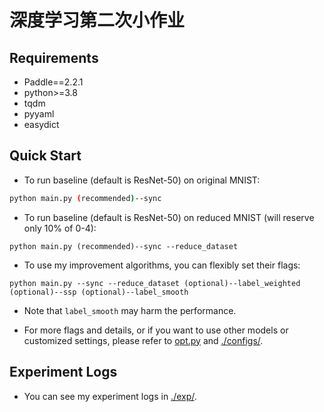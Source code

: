 # 深度学习第二次小作业

## Requirements

- Paddle==2.2.1
- python>=3.8
- tqdm
- pyyaml
- easydict

## Quick Start

- To run baseline (default is ResNet-50) on original MNIST:

```bash
python main.py (recommended)--sync
```

- To run baseline (default is ResNet-50) on reduced MNIST (will reserve only 10% of 0-4):

```
python main.py (recommended)--sync --reduce_dataset
```

- To use my improvement algorithms, you can flexibly set their flags:

```
python main.py --sync --reduce_dataset (optional)--label_weighted (optional)--ssp (optional)--label_smooth
```

- Note that `label_smooth` may harm the performance.

- For more flags and details, or if you want to use other models or customized settings, please refer to [opt.py](./opt.py) and [./configs/](./configs/).

## Experiment Logs

- You can see my experiment logs in [./exp/](./exp/).

